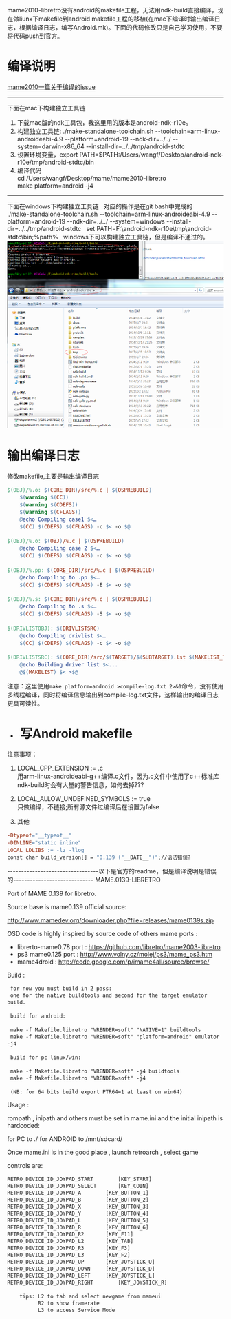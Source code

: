 mame2010-libretro没有android的makefile工程，无法用ndk-build直接编译，现在做liunx下makefile到android makefile工程的移植(在mac下编译时输出编译日志，根据编译日志，编写Android.mk)。下面的代码修改只是自己学习使用，不要将代码push到官方。  

# 编译说明

[mame2010一篇关于编译的issue](https://github.com/libretro/mame2010-libretro/issues/23)  

-----------------------------------------------------------------------------------
下面在mac下构建独立工具链  
1. 下载mac版的ndk工具包，我这里用的版本是android-ndk-r10e。    
2. 构建独立工具链:  ./make-standalone-toolchain.sh --toolchain=arm-linux-androideabi-4.9 --platform=android-19 --ndk-dir=../../ --system=darwin-x86_64 --install-dir=../../tmp/android-stdtc  
3. 设置环境变量，export PATH=$PATH:/Users/wangf/Desktop/android-ndk-r10e/tmp/android-stdtc/bin 
4. 编译代码  
cd /Users/wangf/Desktop/mame/mame2010-libretro   
make platform=android -j4  

-----------------------------------------------------------------------------------
下面在windows下构建独立工具链  
对应的操作是在git bash中完成的  
./make-standalone-toolchain.sh --toolchain=arm-linux-androideabi-4.9 --platform=android-19 --ndk-dir=../../ --system=windows --install-dir=../../tmp/android-stdtc   
set PATH=F:\android-ndk-r10e\tmp\android-stdtc\bin;%path%  
windows下可以构建独立工具链，但是编译不通过的。 
![windows独立工具链](https://github.com/havenow/mame2010-libretro/blob/master/pic/windows独立工具链.png)

# 输出编译日志  
修改makefile,主要是输出编译日志
```makefile
$(OBJ)/%.o: $(CORE_DIR)/src/%.c | $(OSPREBUILD)
	$(warning $(CC))
	$(warning $(CDEFS))
	$(warning $(CFLAGS))
	@echo Compiling case1 $<…
	$(CC) $(CDEFS) $(CFLAGS) -c $< -o $@

$(OBJ)/%.o: $(OBJ)/%.c | $(OSPREBUILD)
	@echo Compiling case 2 $<…
	$(CC) $(CDEFS) $(CFLAGS) -c $< -o $@

$(OBJ)/%.pp: $(CORE_DIR)/src/%.c | $(OSPREBUILD)
	@echo Compiling to .pp $<…
	$(CC) $(CDEFS) $(CFLAGS) -E $< -o $@

$(OBJ)/%.s: $(CORE_DIR)/src/%.c | $(OSPREBUILD)
	@echo Compiling to .s $<…
	$(CC) $(CDEFS) $(CFLAGS) -S $< -o $@

$(DRIVLISTOBJ): $(DRIVLISTSRC)
	@echo Compiling drivlist $<…
	$(CC) $(CDEFS) $(CFLAGS) -c $< -o $@

$(DRIVLISTSRC): $(CORE_DIR)/src/$(TARGET)/$(SUBTARGET).lst $(MAKELIST_TARGET)
	@echo Building driver list $<...
	@$(MAKELIST) $< >$@
```
注意：这里使用`make platform=android >compile-log.txt 2>&1`命令，没有使用多线程编译，同时将编译信息输出到compile-log.txt文件，这样输出的编译日志更具可读性。  

- #  写Android makefile
注意事项：  
1. LOCAL_CPP_EXTENSION := .c  
用arm-linux-androideabi-g++编译.c文件，因为.c文件中使用了c++标准库  
ndk-build时会有大量的警告信息，如何去掉???

2. LOCAL_ALLOW_UNDEFINED_SYMBOLS := true  
只做编译，不链接;所有源文件过编译后在设置为false  

3. 其他  
```makefile
-Dtypeof="__typeof__"  
-DINLINE="static inline"  
LOCAL_LDLIBS := -lz -llog  
const char build_version[] = "0.139 ("__DATE__")";//语法错误?  
```

---------------------------------以下是官方的readme，但是编译说明是错误的-----------------------------
MAME.0139-LIBRETRO

Port of MAME 0.139 for libretro.
 
Source base is mame0.139 official source: 

http://www.mamedev.org/downloader.php?file=releases/mame0139s.zip

OSD code is highly inspired by source code of others mame ports :
 
- librerto-mame0.78 port : https://github.com/libretro/mame2003-libretro
- ps3 mame0.125 port     : http://www.volny.cz/molej/ps3/mame_ps3.htm
- mame4droid             : http://code.google.com/p/imame4all/source/browse/


Build :

     for now you must build in 2 pass: 
     one for the native buildtools and second for the target emulator build.
  
     build for android:

     make -f Makefile.libretro "VRENDER=soft" "NATIVE=1" buildtools
     make -f Makefile.libretro "VRENDER=soft" "platform=android" emulator -j4
     
     build for pc linux/win:

     make -f Makefile.libretro "VRENDER=soft" -j4 buildtools
     make -f Makefile.libretro "VRENDER=soft" -j4
  
     (NB: for 64 bits build export PTR64=1 at least on win64)

Usage : 

 rompath , inipath and others must be set in mame.ini
 and the initial inipath is hardcoded:

 for PC        to	   ./
 for ANDROID   to 	   /mnt/sdcard/

 Once mame.ini is in the good place , launch retroarch , select game 
 
 controls are: 

	RETRO_DEVICE_ID_JOYPAD_START		[KEY_START]
	RETRO_DEVICE_ID_JOYPAD_SELECT		[KEY_COIN]
	RETRO_DEVICE_ID_JOYPAD_A		[KEY_BUTTON_1]
	RETRO_DEVICE_ID_JOYPAD_B		[KEY_BUTTON_2]
	RETRO_DEVICE_ID_JOYPAD_X		[KEY_BUTTON_3]
	RETRO_DEVICE_ID_JOYPAD_Y		[KEY_BUTTON_4]
	RETRO_DEVICE_ID_JOYPAD_L 		[KEY_BUTTON_5]
	RETRO_DEVICE_ID_JOYPAD_R		[KEY_BUTTON_6]
	RETRO_DEVICE_ID_JOYPAD_R2		[KEY_F11]
	RETRO_DEVICE_ID_JOYPAD_L2		[KEY_TAB]
	RETRO_DEVICE_ID_JOYPAD_R3		[KEY_F3]
	RETRO_DEVICE_ID_JOYPAD_L3		[KEY_F2]
	RETRO_DEVICE_ID_JOYPAD_UP		[KEY_JOYSTICK_U]
	RETRO_DEVICE_ID_JOYPAD_DOWN		[KEY_JOYSTICK_D]
	RETRO_DEVICE_ID_JOYPAD_LEFT		[KEY_JOYSTICK_L]
	RETRO_DEVICE_ID_JOYPAD_RIGHT		[KEY_JOYSTICK_R]

        tips: L2 to tab and select newgame from mameui
              R2 to show framerate
              L3 to access Service Mode
